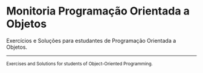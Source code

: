 # Monitoria Programação Orientada a Objetos
Exercícios e Soluções para estudantes de Programação Orientada a Objetos. 

***
<sub>Exercises and Solutions for students of Object-Oriented Programming.</sub>
